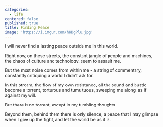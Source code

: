```yaml
---
categories:
  - life
centered: false
published: true
title: Finding Peace
image: 'https://i.imgur.com/hKDgPlu.jpg'
---
```

I will never find
a lasting peace 
outside me
in this world.

Right now,
on these streets,
the constant jangle
of people and machines,
the chaos of culture 
and technology,
seem to assault me.

But the most noise
comes from within me -
a string of commentary,
constantly critiquing
a world I didn’t ask for.

In this stream, 
the flow of my own resistance,
all the sound and bustle
become a torrent,
torturous and tumultuous,
sweeping me along,
as if against my will.

But there is no torrent,
except in my tumbling thoughts.

Beyond them,
behind them
there is only silence,
a peace that I may glimpse
when I give up the fight,
and let the world be
as it is.
